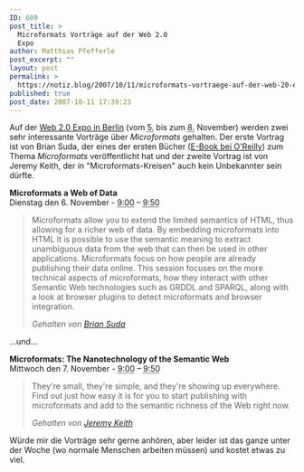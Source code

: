 ```yaml
---
ID: 609
post_title: >
  Microformats Vorträge auf der Web 2.0
  Expo
author: Matthias Pfefferle
post_excerpt: ""
layout: post
permalink: >
  https://notiz.blog/2007/10/11/microformats-vortraege-auf-der-web-20-expo/
published: true
post_date: 2007-10-11 17:39:23
---
```

<!-- wp:paragraph -->
<p>Auf der <a href="http://berlin.web2expo.com/">Web 2.0 Expo in Berlin</a> (vom <abbr title="2007-11-05">5.</abbr> bis zum <abbr title="2007-11-08">8.</abbr> November) werden zwei sehr interessante Vorträge über <em>Microformats</em> gehalten. Der erste Vortrag ist von Brian Suda, der eines der ersten Bücher (<a href="http://www.oreilly.com/catalog/microformats/">E-Book bei O'Reilly</a>) zum Thema <em>Microformats</em> veröffentlicht hat und der zweite Vortrag ist von Jeremy Keith, der in "Microformats-Kreisen" auch kein Unbekannter sein dürfte.</p>
<!-- /wp:paragraph -->

<!-- wp:paragraph -->
<p><strong>Microformats a Web of Data</strong><br/>Dienstag den 6. November - <abbr title="2007-11-06T09:00:00+02:00">9:00</abbr> – <abbr title="2007-11-06T09:50:00+02:00">9:50</abbr></p>
<!-- /wp:paragraph -->

<!-- wp:quote -->
<blockquote class="wp-block-quote">
	<p><abbr title="2007-11-06T09:50:00+02:00"></abbr>Microformats allow you to extend the limited semantics of HTML, thus allowing for a richer web of data. By embedding microformats into HTML it is possible to use the semantic meaning to extract unambiguous data from the web that can then be used in other applications. Microformats focus on how people are already publishing their data online. This session focuses on the more technical aspects of microformats, how they interact with other Semantic Web technologies such as GRDDL and SPARQL, along with a look at browser plugins to detect microformats and browser integration.<br/></p><cite>Gehalten von <a href="http://suda.co.uk/">Brian Suda﻿</a></cite></blockquote>
<!-- /wp:quote -->

<!-- wp:paragraph -->
<p>...und...</p>
<!-- /wp:paragraph -->

<!-- wp:paragraph -->
<p><strong>Microformats: The Nanotechnology of the Semantic Web</strong><br/>Mittwoch den 7. November - <abbr title="2007-11-07T09:00:00+02:00">9:00</abbr> – <abbr title="2007-11-07T09:50:00+02:00">9:50</abbr></p>
<!-- /wp:paragraph -->

<!-- wp:quote -->
<blockquote class="wp-block-quote">
	<p><abbr title="2007-11-07T09:50:00+02:00"></abbr>They're small, they're simple, and they're showing up everywhere. Find out just how easy it is for you to start publishing with microformats and add to the semantic richness of the Web right now.<br/></p><cite>Gehalten von <a href="http://adactio.com/journal/">Jeremy Keith﻿</a></cite></blockquote>
<!-- /wp:quote -->

<!-- wp:paragraph -->
<p>Würde mir die Vorträge sehr gerne anhören, aber leider ist das ganze unter der Woche (wo normale Menschen arbeiten müssen) und kostet etwas zu viel.</p>
<!-- /wp:paragraph -->